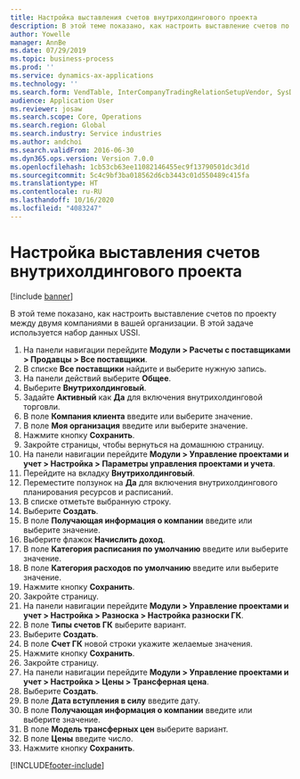 ```yaml
---
title: Настройка выставления счетов внутрихолдингового проекта
description: В этой теме показано, как настроить выставление счетов по проекту между двумя компаниями в вашей организации.
author: Yowelle
manager: AnnBe
ms.date: 07/29/2019
ms.topic: business-process
ms.prod: ''
ms.service: dynamics-ax-applications
ms.technology: ''
ms.search.form: VendTable, InterCompanyTradingRelationSetupVendor, SysDataAreaSelectLookup, ProjParameters, ProjPosting, ProjTransferPrice
audience: Application User
ms.reviewer: josaw
ms.search.scope: Core, Operations
ms.search.region: Global
ms.search.industry: Service industries
ms.author: andchoi
ms.search.validFrom: 2016-06-30
ms.dyn365.ops.version: Version 7.0.0
ms.openlocfilehash: 1cb53cb63ee11082146455ec9f13790501dc3d1d
ms.sourcegitcommit: 5c4c9bf3ba018562d6cb3443c01d550489c415fa
ms.translationtype: HT
ms.contentlocale: ru-RU
ms.lasthandoff: 10/16/2020
ms.locfileid: "4083247"
---
```

# <a name="configure-intercompany-project-invoicing"></a>Настройка выставления счетов внутрихолдингового проекта

[!include [banner](../../includes/banner.md)]

В этой теме показано, как настроить выставление счетов по проекту между двумя компаниями в вашей организации. В этой задаче используется набор данных USSI.

1. На панели навигации перейдите **Модули > Расчеты с поставщиками > Продавцы > Все поставщики**.
2. В списке **Все поставщики** найдите и выберите нужную запись.
3. На панели действий выберите **Общее**.
4. Выберите **Внутрихолдинговый**.
5. Задайте **Активный** как **Да** для включения внутрихолдинговой торговли.
6. В поле **Компания клиента** введите или выберите значение.
7. В поле **Моя организация** введите или выберите значение.
8. Нажмите кнопку **Сохранить**.
9. Закройте страницы, чтобы вернуться на домашнюю страницу.
10. На панели навигации перейдите **Модули > Управление проектами и учет > Настройка > Параметры управления проектами и учета**.
11. Перейдите на вкладку **Внутрихолдинговый**.
12. Переместите ползунок на **Да** для включения внутрихолдингового планирования ресурсов и расписаний.
13. В списке отметьте выбранную строку.
14. Выберите **Создать**.
15. В поле **Получающая информация о компании** введите или выберите значение.
16. Выберите флажок **Начислить доход**.
17. В поле **Категория расписания по умолчанию** введите или выберите значение.
18. В поле **Категория расходов по умолчанию** введите или выберите значение.
19. Нажмите кнопку **Сохранить**.
20. Закройте страницу.
21. На панели навигации перейдите **Модули > Управление проектами и учет > Настройка > Разноска > Настройка разноски ГК**.
22. В поле **Типы счетов ГК** выберите вариант.
23. Выберите **Создать**.
24. В поле **Счет ГК** новой строки укажите желаемые значения.
25. Нажмите кнопку **Сохранить**.
26. Закройте страницу.
27. На панели навигации перейдите **Модули > Управление проектами и учет > Настройка > Цены > Трансферная цена**.
28. Выберите **Создать**.
29. В поле **Дата вступления в силу** введите дату.
30. В поле **Получающая информация о компании** введите или выберите значение.
31. В поле **Модель трансферных цен** выберите вариант.
32. В поле **Цены** введите число.
33. Нажмите кнопку **Сохранить**.



[!INCLUDE[footer-include](../../includes/footer-banner.md)]